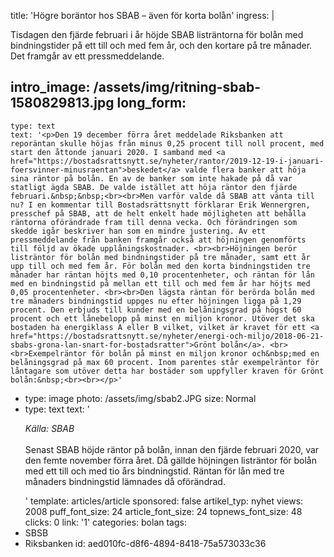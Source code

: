 title: 'Högre boräntor hos SBAB – även för korta bolån'
ingress: |
  <p>Tisdagen den fjärde februari i år höjde SBAB listräntorna för bolån med bindningstider på ett till och med fem år, och den kortare på tre månader. Det framgår av ett pressmeddelande.
  </p>
  
intro_image: /assets/img/ritning-sbab-1580829813.jpg
long_form:
  -
    type: text
    text: '<p>Den 19 december förra året meddelade Riksbanken att reporäntan skulle höjas från minus 0,25 procent till noll procent, med start den åttonde januari 2020. I samband med <a href="https://bostadsrattsnytt.se/nyheter/rantor/2019-12-19-i-januari-foersvinner-minusraentan">beskedet</a> valde flera banker att höja sina räntor på bolån. En av de banker som inte hakade på då var statligt ägda SBAB. De valde istället att höja räntor den fjärde februari.&nbsp;&nbsp;<br><br>Men varför valde då SBAB att vänta till nu? I en kommentar till Bostadsrättsnytt förklarar Erik Wennergren, presschef på SBAB, att de helt enkelt hade möjligheten att behålla räntorna oförändrade fram till denna vecka. Och förändringen som skedde igår beskriver han som en mindre justering. Av ett pressmeddelande från banken framgår också att höjningen genomförts till följd av ökade upplåningskostnader. <br><br>Höjningen berör listräntor för bolån med bindningstider på tre månader, samt ett år upp till och med fem år. För bolån med den korta bindningstiden tre månader har räntan höjts med 0,10 procentenheter, och räntan för lån med en bindningstid på mellan ett till och med fem år har höjts med 0,05 procentenheter. <br><br>Den lägsta räntan för berörda bolån med tre månaders bindningstid uppges nu efter höjningen ligga på 1,29 procent. Den erbjuds till kunder med en belåningsgrad på högst 60 procent och ett lånebelopp på minst en miljon kronor. Utöver det ska bostaden ha energiklass A eller B vilket, vilket är kravet för ett <a href="https://bostadsrattsnytt.se/nyheter/energi-och-miljo/2018-06-21-sbabs-grona-lan-snart-for-bostadsratter">Grönt bolån</a>. <br><br>Exempelräntor för bolån på minst en miljon kronor och&nbsp;med en belåningsgrad på max 60 procent. Inom parentes står exempelräntor för låntagare som utöver detta har bostäder som uppfyller kraven för Grönt bolån:&nbsp;<br><br></p>'
  -
    type: image
    photo: /assets/img/sbab2.JPG
    size: Normal
  -
    type: text
    text: '<p><i>Källa: SBAB <br></i><br>Senast SBAB höjde räntor på bolån, innan den fjärde februari 2020, var den femte november förra året. Då gällde höjningen listräntor för bolån med ett till och med tio års bindningstid. Räntan för lån med tre månaders bindningstid lämnades då oförändrad.&nbsp;</p>'
template: articles/article
sponsored: false
artikel_typ: nyhet
views: 2008
puff_font_size: 24
article_font_size: 24
topnews_font_size: 48
clicks: 0
link: '1'
categories: bolan
tags:
  - SBSB
  - Riksbanken
id: aed010fc-d8f6-4894-8418-75a573033c36

